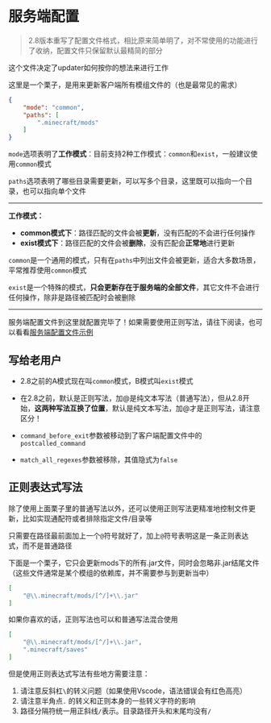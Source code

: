 # 服务端配置

> 2.8版本重写了配置文件格式，相比原来简单明了，对不常使用的功能进行了收纳，配置文件只保留默认最精简的部分

这个文件决定了updater如何按你的想法来进行工作

这里是一个栗子，是用来更新客户端所有模组文件的（也是最常见的需求）

```json
{
    "mode": "common",
    "paths": [
        ".minecraft/mods"
    ]
}
```

`mode`选项表明了**工作模式**：目前支持2种工作模式：`common`和`exist`，一般建议使用`common`模式

`paths`选项表明了哪些目录需要更新，可以写多个目录，这里既可以指向一个目录，也可以指向单个文件

---

**工作模式：**

- **common模式下**：路径匹配的文件会被**更新**，没有匹配的不会进行任何操作
- **exist模式下**：路径匹配的文件会被**删除**，没有匹配会**正常地**进行更新

`common`是一个通用的模式，只有在`paths`中列出文件会被更新，适合大多数场景，平常推荐使用`common`模式

`exist`是一个特殊的模式，**只会更新存在于服务端的全部文件**，其它文件不会进行任何操作，除非是路径被匹配时会被删除

---

服务端配置文件到这里就配置完毕了！如果需要使用正则写法，请往下阅读，也可以看看[服务端配置文件示例](服务端配置文件示例.md)

## 写给老用户

+ 2.8之前的A模式现在叫`common`模式，B模式叫`exist`模式

+ 在2.8之前，默认是正则写法，加@是纯文本写法（普通写法），但从2.8开始，**这两种写法互换了位置**，默认是纯文本写法，加@才是正则写法，请注意区分！

+ `command_before_exit`参数被移动到了客户端配置文件中的`postcalled_command`
+ `match_all_regexes`参数被移除，其值隐式为`false`

## 正则表达式写法

除了使用上面栗子里的普通写法以外，还可以使用正则写法更精准地控制文件更新，比如实现通配符或者排除指定文件/目录等

只需要在路径最前面加上一个`@`符号就好了，加上`@`符号表明这是一条正则表达式，而不是普通路径

下面是一个栗子，它只会更新mods下的所有.jar文件，同时会忽略非.jar结尾文件（这些文件通常是某个模组的依赖库，并不需要参与到更新当中）

```json
[
	"@\\.minecraft/mods/[^/]+\\.jar"
]
```

如果你喜欢的话，正则写法也可以和普通写法混合使用

```json
[
	"@\\.minecraft/mods/[^/]+\\.jar",
    ".minecraft/saves"
]
```

但是使用正则表达式写法有些地方需要注意：

1. 请注意反斜杠`\`的转义问题（如果使用Vscode，语法错误会有红色高亮）
3. 请注意半角点`.` 的转义和正则本身的一些转义字符的影响
4. 路径分隔符统一用正斜线`/`表示。目录路径开头和末尾均没有`/`